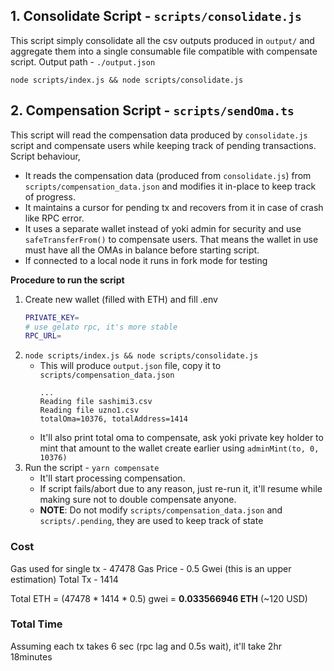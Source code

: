 
## 1. Consolidate Script -  `scripts/consolidate.js`
This script simply consolidate all the csv outputs produced in `output/` and aggregate them into a single consumable file compatible with compensate script.
Output path - `./output.json` 
```
node scripts/index.js && node scripts/consolidate.js
```

## 2. Compensation Script - `scripts/sendOma.ts`
This script will read the compensation data produced by `consolidate.js` script and compensate users while keeping track of pending transactions.
Script behaviour,
- It reads the compensation data (produced from `consolidate.js`) from `scripts/compensation_data.json`  and modifies it in-place to keep track of progress.
- It maintains a cursor for pending tx and recovers from it in case of crash like RPC error.
- It uses a separate wallet instead of yoki admin for security and use `safeTransferFrom()` to compensate users. That means the wallet in use must have all the OMAs in balance before starting script. 
- If connected to a local node it runs in fork mode for testing

**Procedure to run the script**
1. Create new wallet (filled with ETH) and fill .env
   ```bash
   PRIVATE_KEY=
   # use gelato rpc, it's more stable
   RPC_URL=
   ```
1. `node scripts/index.js && node scripts/consolidate.js`
   - This will produce `output.json` file, copy it to `scripts/compensation_data.json` 
      ```
      ...
      Reading file sashimi3.csv
      Reading file uzno1.csv
      totalOma=10376, totalAddress=1414
      ```
   - It'll also print total oma to compensate, ask yoki private key holder to mint that amount to the wallet create earlier using `adminMint(to, 0, 10376)`
3. Run the script - `yarn compensate`
   - It'll start processing compensation.
   - If script fails/abort due to any reason, just re-run it, it'll resume while making sure not to double compensate anyone.
   - **NOTE**: Do not modify `scripts/compensation_data.json` and `scripts/.pending`, they are used to keep track of state

### Cost
Gas used for single tx - 47478
Gas Price - 0.5 Gwei (this is an upper estimation)
Total Tx - 1414

Total ETH = (47478 * 1414 * 0.5) gwei = **0.033566946 ETH** (~120 USD)

### Total Time
Assuming each tx takes 6 sec (rpc lag and 0.5s wait), it'll take 2hr 18minutes
